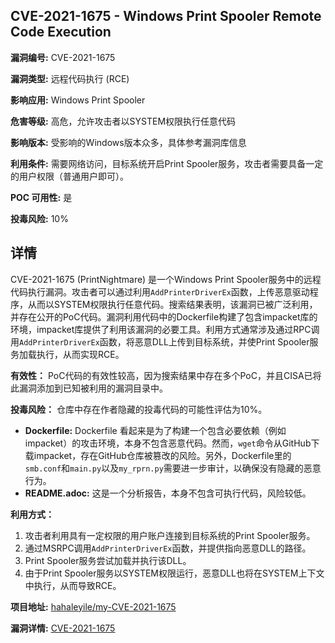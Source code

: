 ## CVE-2021-1675 - Windows Print Spooler Remote Code Execution

**漏洞编号:** CVE-2021-1675

**漏洞类型:** 远程代码执行 (RCE)

**影响应用:** Windows Print Spooler

**危害等级:** 高危，允许攻击者以SYSTEM权限执行任意代码

**影响版本:** 受影响的Windows版本众多，具体参考漏洞库信息

**利用条件:** 需要网络访问，目标系统开启Print Spooler服务，攻击者需要具备一定的用户权限（普通用户即可）。

**POC 可用性:** 是

**投毒风险:** 10%

## 详情

CVE-2021-1675 (PrintNightmare) 是一个Windows Print Spooler服务中的远程代码执行漏洞。攻击者可以通过利用`AddPrinterDriverEx`函数，上传恶意驱动程序，从而以SYSTEM权限执行任意代码。搜索结果表明，该漏洞已被广泛利用，并存在公开的PoC代码。漏洞利用代码中的Dockerfile构建了包含impacket库的环境，impacket库提供了利用该漏洞的必要工具。利用方式通常涉及通过RPC调用`AddPrinterDriverEx`函数，将恶意DLL上传到目标系统，并使Print Spooler服务加载执行，从而实现RCE。

**有效性：**
PoC代码的有效性较高，因为搜索结果中存在多个PoC，并且CISA已将此漏洞添加到已知被利用的漏洞目录中。

**投毒风险：**
仓库中存在作者隐藏的投毒代码的可能性评估为10%。

*   **Dockerfile:** Dockerfile 看起来是为了构建一个包含必要依赖（例如 impacket）的攻击环境，本身不包含恶意代码。然而，`wget`命令从GitHub下载impacket，存在GitHub仓库被篡改的风险。另外，Dockerfile里的`smb.conf`和`main.py`以及`my_rprn.py`需要进一步审计，以确保没有隐藏的恶意行为。
*   **README.adoc:**  这是一个分析报告，本身不包含可执行代码，风险较低。

**利用方式：**
1.  攻击者利用具有一定权限的用户账户连接到目标系统的Print Spooler服务。
2.  通过MSRPC调用`AddPrinterDriverEx`函数，并提供指向恶意DLL的路径。
3.  Print Spooler服务尝试加载并执行该DLL。
4.  由于Print Spooler服务以SYSTEM权限运行，恶意DLL也将在SYSTEM上下文中执行，从而导致RCE。

**项目地址:** [hahaleyile/my-CVE-2021-1675](https://github.com/hahaleyile/my-CVE-2021-1675)

**漏洞详情:** [CVE-2021-1675](https://nvd.nist.gov/vuln/detail/CVE-2021-1675)